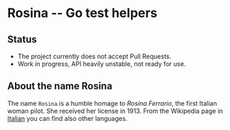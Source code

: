 # Rosina -- Go test helpers

## Status

- The project currently does not accept Pull Requests.
- Work in progress, API heavily unstable, not ready for use.

## About the name Rosina

The name `Rosina` is a humble homage to _Rosina Ferrario_, the first Italian woman pilot. She received her license in 1913. From the Wikipedia page in [Italian](https://it.wikipedia.org/wiki/Rosina_Ferrario) you can find also other languages.
